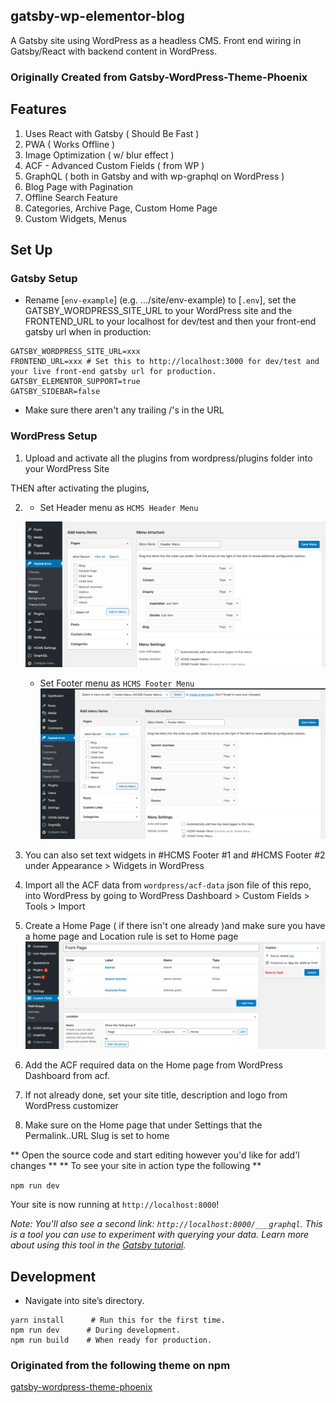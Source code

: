 ## gatsby-wp-elementor-blog

A Gatsby site using WordPress as a headless CMS.
Front end wiring in Gatsby/React with backend content in WordPress.

### Originally Created from Gatsby-WordPress-Theme-Phoenix

## Features

1. Uses React with Gatsby ( Should Be Fast )
2. PWA ( Works Offline )
3. Image Optimization ( w/ blur effect )
4. ACF - Advanced Custom Fields ( from WP )
5. GraphQL ( both in Gatsby and with wp-graphql on WordPress )
6. Blog Page with Pagination
7. Offline Search Feature
8. Categories, Archive Page, Custom Home Page
9. Custom Widgets, Menus

## Set Up

### Gatsby Setup

- Rename [`env-example`] (e.g. .../site/env-example) to [`.env`], set the GATSBY_WORDPRESS_SITE_URL to your WordPress site and the FRONTEND_URL to your localhost for dev/test and then your front-end gatsby url when in production:

```shell script
GATSBY_WORDPRESS_SITE_URL=xxx
FRONTEND_URL=xxx # Set this to http://localhost:3000 for dev/test and your live front-end gatsby url for production.
GATSBY_ELEMENTOR_SUPPORT=true
GATSBY_SIDEBAR=false
```

- Make sure there aren't any trailing /'s in the URL

### WordPress Setup

1. Upload and activate all the plugins from wordpress/plugins folder into your WordPress Site

THEN after activating the plugins,

2. - Set Header menu as `HCMS Header Menu`

   ![](demos/header-menu-demo.png)

   - Set Footer menu as `HCMS Footer Menu`
     ![](demos/footer-menu-demo.png)

3. You can also set text widgets in #HCMS Footer #1 and #HCMS Footer #2 under Appearance > Widgets in WordPress
4. Import all the ACF data from `wordpress/acf-data` json file of this repo, into WordPress by going to WordPress Dashboard > Custom Fields > Tools > Import
5. Create a Home Page ( if there isn't one already )and make sure you have a home page and Location rule is set to Home page
   ![](demos/acf-home-screenshot.png)
6. Add the ACF required data on the Home page from WordPress Dashboard from acf.
7. If not already done, set your site title, description and logo from WordPress customizer
8. Make sure on the Home page that under Settings that the Permalink..URL Slug is set to home

** Open the source code and start editing however you'd like for add'l changes **
** To see your site in action type the following **

`npm run dev`

Your site is now running at `http://localhost:8000`!

_Note: You'll also see a second link: _`http://localhost:8000/___graphql`_. This is a tool you can use to experiment with querying your data. Learn more about using this tool in the [Gatsby tutorial](https://www.gatsbyjs.org/tutorial/part-five/#introducing-graphiql)._

## Development

- Navigate into site’s directory.

```shell
yarn install      # Run this for the first time.
npm run dev      # During development.
npm run build    # When ready for production.
```

### Originated from the following theme on npm

[gatsby-wordpress-theme-phoenix](https://www.npmjs.com/package/gatsby-wordpress-theme-phoenix)
